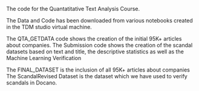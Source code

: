 The code for the Quantatitative Text Analysis Course. 

The Data and Code has been downloaded from various notebooks created in the TDM studio virtual machine. 

The QTA_GETDATA code shows the creation of the initial 95K+ articles about companies. 
The Submission code shows the creation of the scandal datasets based on text and title, the descriptive statistics as well as the Machine Learning Verification

The FINAL_DATASET is the inclusion of all 95K+ articles about companies 
The ScandalRevised Dataset is the dataset which we have used to verify scandals in Docano.

